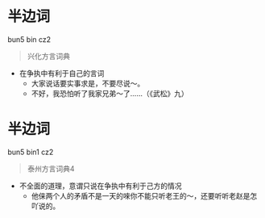 # 半边词
bun5 bin cz2
> 兴化方言词典
- 在争执中有利于自己的言词
  - 大家说话要实事求是，不要尽说～。
  - 不好，我恐怕听了我家兄弟～了……（《武松》九）

# 半边词
bun5 bin1 cz2
> 泰州方言词典4
- 不全面的道理，意谓只说在争执中有利于己方的情况
  - 他俫两个人的矛盾不是一天的唻你不能只听老王的～，还要听听老赵是怎吖说的。
